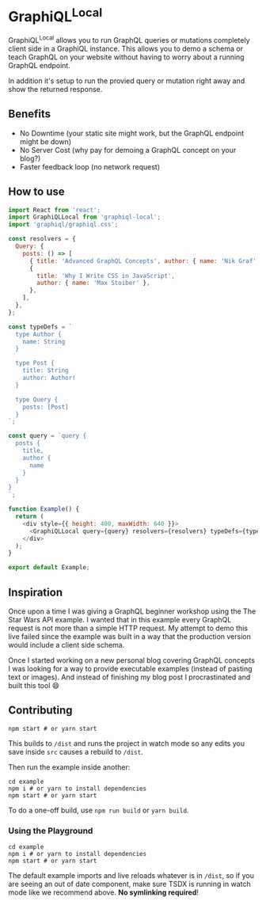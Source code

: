 # GraphiQL<sup>Local</sup>

GraphiQL<sup>Local</sup> allows you to run GraphQL queries or mutations completely client side in a GraphiQL instance.
This allows you to demo a schema or teach GraphQL on your website without having to worry about a running GraphQL endpoint.

In addition it's setup to run the provied query or mutation right away and show the returned response.

## Benefits

- No Downtime (your static site might work, but the GraphQL endpoint might be down)
- No Server Cost (why pay for demoing a GraphQL concept on your blog?)
- Faster feedback loop (no network request)

## How to use

```js
import React from 'react';
import GraphiQLLocal from 'graphiql-local';
import 'graphiql/graphiql.css';

const resolvers = {
  Query: {
    posts: () => [
      { title: 'Advanced GraphQL Concepts', author: { name: 'Nik Graf' } },
      {
        title: 'Why I Write CSS in JavaScript',
        author: { name: 'Max Stoiber' },
      },
    ],
  },
};

const typeDefs = `
  type Author {
    name: String
  }

  type Post {
    title: String
    author: Author!
  }

  type Query {
    posts: [Post]
  }
`;

const query = `query {
  posts {
    title,
    author {
      name
    }
  }
}
`;

function Example() {
  return (
    <div style={{ height: 400, maxWidth: 640 }}>
      <GraphiQLLocal query={query} resolvers={resolvers} typeDefs={typeDefs} />
    </div>
  );
}

export default Example;
```

## Inspiration

Once upon a time I was giving a GraphQL beginner workshop using the The Star Wars API example. I wanted that in this example every GraphQL request is not more than a simple HTTP request. My attempt to demo this live failed since the example was built in a way that the production version would include a client side schema.

Once I started working on a new personal blog covering GraphQL concepts I was looking for a way to provide executable examples (instead of pasting text or images). And instead of finishing my blog post I procrastinated and built this tool 😄

## Contributing

```
npm start # or yarn start
```

This builds to `/dist` and runs the project in watch mode so any edits you save inside `src` causes a rebuild to `/dist`.

Then run the example inside another:

```
cd example
npm i # or yarn to install dependencies
npm start # or yarn start
```

To do a one-off build, use `npm run build` or `yarn build`.

### Using the Playground

```
cd example
npm i # or yarn to install dependencies
npm start # or yarn start
```

The default example imports and live reloads whatever is in `/dist`, so if you are seeing an out of date component, make sure TSDX is running in watch mode like we recommend above. **No symlinking required**!
